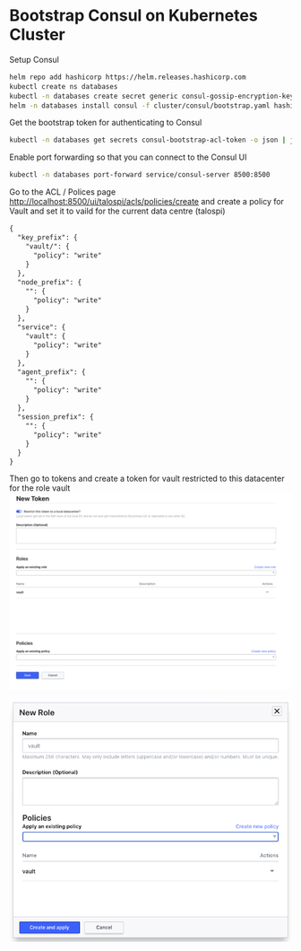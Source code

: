 # Bootstrap Consul on Kubernetes Cluster


Setup Consul
```bash
helm repo add hashicorp https://helm.releases.hashicorp.com
kubectl create ns databases
kubectl -n databases create secret generic consul-gossip-encryption-key --from-literal=key=$(consul keygen)
helm -n databases install consul -f cluster/consul/bootstrap.yaml hashicorp/consul
```

Get the bootstrap token for authenticating to Consul

```bash
kubectl -n databases get secrets consul-bootstrap-acl-token -o json | jq -cr .data.token | base64 -d
```


Enable port forwarding so that you can connect to the Consul UI

```bash
kubectl -n databases port-forward service/consul-server 8500:8500
```

Go to the ACL / Polices page [http://localhost:8500/ui/talospi/acls/policies/create](http://localhost:8500/ui/talospi/acls/policies/create) 
and create a policy for Vault and set it to vaild for the current data centre (talospi)

```hcl
{
  "key_prefix": {
    "vault/": {
      "policy": "write"
    }
  },
  "node_prefix": {
    "": {
      "policy": "write"
    }
  },
  "service": {
    "vault": {
      "policy": "write"
    }
  },
  "agent_prefix": {
    "": {
      "policy": "write"
    }
  },
  "session_prefix": {
    "": {
      "policy": "write"
    }
  }
}
```

Then go to tokens and create a token for vault restricted to this datacenter for the role vault
![](../images/consul/newToken.png)

![](../images/consul/newRole.png)



